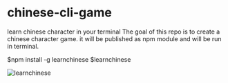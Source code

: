 # chinese-cli-game
learn chinese character in your terminal
The goal of this repo is to create a chinese character game.
it will be published as npm module and will be run in terminal.

$npm install -g learnchinese
$learnchinese

![learnchinese]('img/sample.png')
